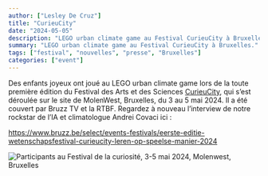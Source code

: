 ```yaml
---
author: ["Lesley De Cruz"]
title: "CurieuCity"
date: "2024-05-05"
description: "LEGO urban climate game au Festival CurieuCity à Bruxelles."
summary: "LEGO urban climate game au Festival CurieuCity à Bruxelles."
tags: ["festival", "nouvelles", "presse", "Bruxelles"]
categories: ["event"]
---
```


Des enfants joyeux ont joué au LEGO urban climate game lors de la toute première édition du Festival des Arts et des Sciences [CurieuCity](https://curieucity.brussels/en/edition/molenbeek/), qui s’est déroulée sur le site de MolenWest, Bruxelles, du 3 au 5 mai 2024. Il a été couvert par Bruzz TV et la RTBF. Regardez à nouveau l’interview de notre rockstar de l’IA et climatologue Andrei Covaci ici :     

<https://www.bruzz.be/select/events-festivals/eerste-editie-wetenschapsfestival-curieucity-leren-op-speelse-manier-2024>  

![Participants au Festival de la curiosité, 3-5 mai 2024, Molenwest, Bruxelles](ressources/images/curieucity1.jpg) 
